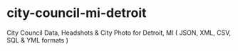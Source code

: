 # city-council-mi-detroit
City Council Data, Headshots &amp; City Photo for Detroit, MI ( JSON, XML, CSV, SQL &amp; YML formats )
